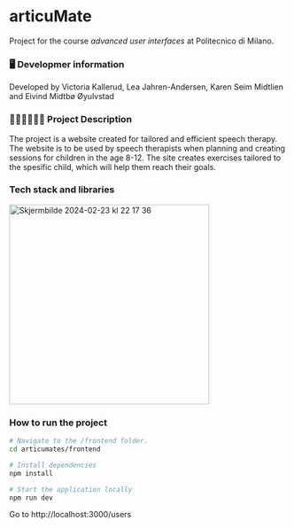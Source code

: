 # articuMate

Project for the course _advanced user interfaces_ at Politecnico di Milano.

### 🖥 Developmer information

Developed by Victoria Kallerud, Lea Jahren-Andersen, Karen Seim Midtlien and Eivind Midtbø Øyulvstad


### 👩🏼‍⚕️👨🏼‍⚕️ Project Description

The project is a website created for tailored and efficient speech therapy. The website is to be used by speech therapists when planning and creating sessions for children in the age 8-12. The site creates exercises tailored to the spesific child, which will help them reach their goals.

### Tech stack and libraries 
<img width="361" alt="Skjermbilde 2024-02-23 kl  22 17 36" src="https://github.com/leaandersenn/articumates/assets/89526348/d5e0e8d9-8bad-4ff9-bcce-7bbdcba51370">


### How to run the project
```bash
# Navigate to the /frontend folder.
cd articumates/frontend

# Install dependencies
npm install

# Start the application locally 
npm run dev
```


Go to http://localhost:3000/users



  

